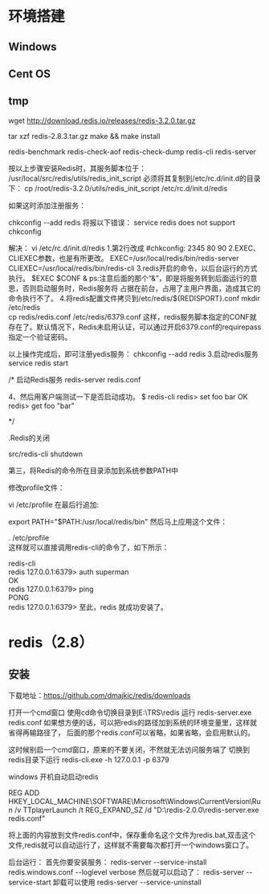 # 环境搭建

## Windows

## Cent OS

## tmp

wget http://download.redis.io/releases/redis-3.2.0.tar.gz

tar xzf redis-2.8.3.tar.gz 
make && make install

redis-benchmark  redis-check-aof  redis-check-dump  redis-cli  redis-server

按以上步骤安装Redis时，其服务脚本位于：
/usr/local/src/redis/utils/redis_init_script 
必须将其复制到/etc/rc.d/init.d的目录下：
cp /root/redis-3.2.0/utils/redis_init_script /etc/rc.d/init.d/redis

如果这时添加注册服务：


chkconfig --add redis
将报以下错误：
service redis does not support chkconfig

解决：
vi /etc/rc.d/init.d/redis
1.第2行改成
#chkconfig: 2345 80 90 
2.EXEC、CLIEXEC参数，也是有所更改。 
EXEC=/usr/local/redis/bin/redis-server   
CLIEXEC=/usr/local/redis/bin/redis-cli 
3.redis开启的命令，以后台运行的方式执行。
$EXEC $CONF & 
ps:注意后面的那个“&”，即是将服务转到后面运行的意思，否则启动服务时，Redis服务将 
占据在前台，占用了主用户界面，造成其它的命令执行不了。 
4.将redis配置文件拷贝到/etc/redis/${REDISPORT}.conf 
mkdir /etc/redis    
cp  redis/redis.conf /etc/redis/6379.conf
这样，redis服务脚本指定的CONF就存在了。默认情况下，Redis未启用认证，可以通过开启6379.conf的requirepass 指定一个验证密码。 

以上操作完成后，即可注册yedis服务：
chkconfig --add redis
3.启动redis服务 
service redis start 


/*
启动Redis服务
redis-server redis.conf

  4、然后用客户端测试一下是否启动成功。
$ redis-cli redis> set foo bar OK redis> get foo "bar"

*/

.Redis的关闭

src/redis-cli shutdown

第三，将Redis的命令所在目录添加到系统参数PATH中 

修改profile文件：

vi /etc/profile
在最后行追加: 

export PATH="$PATH:/usr/local/redis/bin"
然后马上应用这个文件： 

. /etc/profile  
这样就可以直接调用redis-cli的命令了，如下所示： 

redis-cli   
redis 127.0.0.1:6379> auth superman   
OK   
redis 127.0.0.1:6379> ping   
PONG   
redis 127.0.0.1:6379>
至此，redis 就成功安装了。 












# redis（2.8）

## 安装
下载地址：https://github.com/dmajkic/redis/downloads

打开一个cmd窗口  使用cd命令切换目录到E:\TRS\redis 运行 redis-server.exe redis.conf 
如果想方便的话，可以把redis的路径加到系统的环境变量里，这样就省得再输路径了，
后面的那个redis.conf可以省略，如果省略，会启用默认的。

这时候别启一个cmd窗口，原来的不要关闭，不然就无法访问服务端了
切换到redis目录下运行 redis-cli.exe -h 127.0.0.1 -p 6379

windows 开机自动启动redis

REG ADD HKEY_LOCAL_MACHINE\SOFTWARE\Microsoft\Windows\CurrentVersion\Run /v TTplayerLaunch /t REG_EXPAND_SZ /d "D:\redis-2.0.0\redis-server.exe redis.conf"

将上面的内容放到文件redis.conf中，保存重命名这个文件为redis.bat,双击这个文件,redis就可以自动运行了，这样就不需要每次都打开一个windows窗口了。


后台运行：
首先你要安装服务：
redis-server --service-install redis.windows.conf --loglevel verbose
然后就可以启动了：
redis-server --service-start
卸载可以使用
redis-server --service-uninstall
